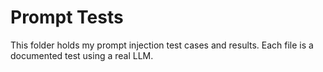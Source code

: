 # Prompt Tests  
This folder holds my prompt injection test cases and results. Each file is a documented test using a real LLM.
